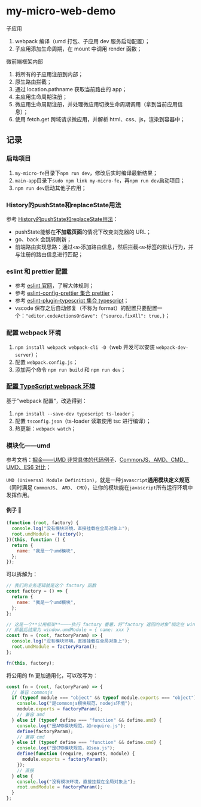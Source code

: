 # my-micro-web-demo

子应用

1. webpack 编译（umd 打包、子应用 dev 服务启动配置）；
2. 子应用添加生命周期，在 mount 中调用 render 函数；

微前端框架内部

1. 将所有的子应用注册到内部；
2. 原生路由拦截；
3. 通过 location.pathname 获取当前路由的 app；
4. 主应用生命周期注册；
5. 微应用生命周期注册，并处理微应用切换生命周期调用（拿到当前应用信息）；
6. 使用 fetch.get 跨域请求微应用，并解析 html、css、js，渲染到容器中；

## 记录

### 启动项目

1. `my-micro-fe`目录下`npm run dev`，修改后实时编译最新结果；
2. `main-app`目录下`sudo npm link my-micro-fe`，再`npm run dev`启动项目；
3. `npm run dev`启动其他子应用；

### History的pushState和replaceState用法

参考 [History的pushState和replaceState用法](https://www.cnblogs.com/xuzhudong/p/8886752.html)：
- pushState能够在**不加载页面**的情况下改变浏览器的 URL；
- go、back 会跳转刷新；
- 前端路由实现思路：通过`<a>`添加路由信息，然后拦截`<a>`标签的默认行为，并与注册的路由信息进行匹配；

### eslint 和 prettier 配置

- 参考 [eslint 官网](https://eslint.org/docs/user-guide/getting-started)，了解大体规则；
- 参考 [eslint-config-prettier 集合 prettier](https://github.com/prettier/eslint-config-prettier)；
- 参考 [eslint-plugin-typescript 集合 typescript](https://github.com/bradzacher/eslint-plugin-typescript)；
- vscode 保存之后自动修复（不称为 format）的配置只要配置一个：`"editor.codeActionsOnSave": {"source.fixAll": true,}`；

### 配置 webpack 环境

1. `npm install webpack webpack-cli -D`（web 开发可以安装 `webpack-dev-server`）；
2. 配置 `webpack.config.js`；
3. 添加两个命令 `npm run build` 和 `npm run dev`；

### [配置 TypeScript webpack 环境](https://webpack.js.org/guides/typescript/#basic-setup)

基于”webpack 配置“，改造得到：

1. `npm install --save-dev typescript ts-loader`；
2. 配置 `tsconfig.json`（ts-loader 读取使用 tsc 进行编译）；
3. 热更新：`webpack watch`；

### 模块化——umd

参考文档：[掘金——UMD 非常具体的代码例子](https://juejin.cn/post/6844903927104667662)、[CommonJS、AMD、CMD、UMD、ES6 对比](https://juejin.cn/post/6844904066233925639#heading-3)；

`UMD (Universal Module Definition)`，就是一种`javascript`**通用模块定义规范**（同时满足 `CommonJS`、 `AMD`、 `CMD`），让你的模块能在`javascript`所有运行环境中发挥作用。

#### 例子 🌰

```js
(function (root, factory) {
  console.log("没有模块环境，直接挂载在全局对象上");
  root.umdModule = factory();
})(this, function () {
  return {
    name: "我是一个umd模块",
  };
});
```

可以拆解为：

```js
// 我们的业务逻辑就是这个 factory 函数
const factory = () => {
  return {
    name: "我是一个umd模块",
  };
};

// 这是一个**公用框架**————执行 factory 番薯，将“factory 返回的对象”绑定在 window 上
// 即最后结果为 window.umdModule = { name: xxx }
const fn = (root, factoryParam) => {
  console.log("没有模块环境，直接挂载在全局对象上");
  root.umdModule = factoryParam();
};

fn(this, factory);
```

将公用的 fn 更加通用化，可以改写为：

```js
const fn = (root, factoryParam) => {
  // 兼容 commonjs
  if (typeof module === "object" && typeof module.exports === "object") {
    console.log("是commonjs模块规范，nodejs环境");
    module.exports = factoryParam();
    // 兼容 amd
  } else if (typeof define === "function" && define.amd) {
    console.log("是AMD模块规范，如require.js");
    define(factoryParam);
    // 兼容 cmd
  } else if (typeof define === "function" && define.cmd) {
    console.log("是CMD模块规范，如sea.js");
    define(function (require, exports, module) {
      module.exports = factoryParam();
    });
    // 直接
  } else {
    console.log("没有模块环境，直接挂载在全局对象上");
    root.umdModule = factoryParam();
  }
};
```
